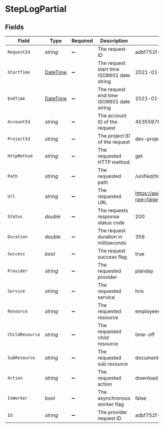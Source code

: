 # StepLogPartial


## Fields

| Field                                                                                 | Type                                                                                  | Required                                                                              | Description                                                                           | Example                                                                               |
| ------------------------------------------------------------------------------------- | ------------------------------------------------------------------------------------- | ------------------------------------------------------------------------------------- | ------------------------------------------------------------------------------------- | ------------------------------------------------------------------------------------- |
| `RequestId`                                                                           | *string*                                                                              | :heavy_minus_sign:                                                                    | The request ID                                                                        | adbf752f-6457-4ddd-89b3-98ae2252b83b                                                  |
| `StartTime`                                                                           | [DateTime](https://learn.microsoft.com/en-us/dotnet/api/system.datetime?view=net-5.0) | :heavy_minus_sign:                                                                    | The request start time ISO8601 date string                                            | 2021-01-01T00:00:00Z                                                                  |
| `EndTime`                                                                             | [DateTime](https://learn.microsoft.com/en-us/dotnet/api/system.datetime?view=net-5.0) | :heavy_minus_sign:                                                                    | The request end time ISO8601 date string                                              | 2021-01-01T00:00:00Z                                                                  |
| `AccountId`                                                                           | *string*                                                                              | :heavy_minus_sign:                                                                    | The account ID of the request                                                         | 45355976281015164504                                                                  |
| `ProjectId`                                                                           | *string*                                                                              | :heavy_minus_sign:                                                                    | The project ID of the request                                                         | dev-project-68574                                                                     |
| `HttpMethod`                                                                          | *string*                                                                              | :heavy_minus_sign:                                                                    | The requested HTTP method                                                             | get                                                                                   |
| `Path`                                                                                | *string*                                                                              | :heavy_minus_sign:                                                                    | The requested path                                                                    | /unified/hris/employees                                                               |
| `Url`                                                                                 | *string*                                                                              | :heavy_minus_sign:                                                                    | The requested URL                                                                     | https://api.stackone.com/unified/hris/employees?raw=false                             |
| `Status`                                                                              | *double*                                                                              | :heavy_minus_sign:                                                                    | The requests response status code                                                     | 200                                                                                   |
| `Duration`                                                                            | *double*                                                                              | :heavy_minus_sign:                                                                    | The request duration in milliseconds                                                  | 356                                                                                   |
| `Success`                                                                             | *bool*                                                                                | :heavy_minus_sign:                                                                    | The request success flag                                                              | true                                                                                  |
| `Provider`                                                                            | *string*                                                                              | :heavy_minus_sign:                                                                    | The requested provider                                                                | planday                                                                               |
| `Service`                                                                             | *string*                                                                              | :heavy_minus_sign:                                                                    | The requested service                                                                 | hris                                                                                  |
| `Resource`                                                                            | *string*                                                                              | :heavy_minus_sign:                                                                    | The requested resource                                                                | employees                                                                             |
| `ChildResource`                                                                       | *string*                                                                              | :heavy_minus_sign:                                                                    | The requested child resource                                                          | time-off                                                                              |
| `SubResource`                                                                         | *string*                                                                              | :heavy_minus_sign:                                                                    | The requested sub resource                                                            | documents                                                                             |
| `Action`                                                                              | *string*                                                                              | :heavy_minus_sign:                                                                    | The requested action                                                                  | download                                                                              |
| `IsWorker`                                                                            | *bool*                                                                                | :heavy_minus_sign:                                                                    | The asynchronous worker flag                                                          | false                                                                                 |
| `Id`                                                                                  | *string*                                                                              | :heavy_minus_sign:                                                                    | The provider request ID                                                               | adbf752f-6457-4ddd-89b3-98ae2252b83b                                                  |